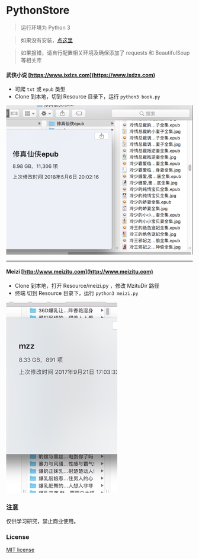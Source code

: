 # PythonStore

> 运行环境为 Python 3

> 如果没有安装，[点这里](install.md)

> 如果报错，请自行配置相关环境及确保添加了
requests 和 BeautifulSoup 等相关库

#### 武侠小说 [https://www.ixdzs.com](https://www.ixdzs.com)
* 可爬 `txt` 或 `epub` 类型
* Clone 到本地，切到 Resource 目录下，运行 `python3 book.py` 

![](Image/book.png)


---

#### Meizi [http://www.meizitu.com](http://www.meizitu.com)
* Clone 到本地，打开 Resource/meizi.py ，修改 MzituDir 路径
* 终端 切到 Resource 目录下，运行 `python3 meizi.py` 

![](Image/meizi.jpeg)

 



### 注意
仅供学习研究，禁止商业使用。

### License	

[MIT license](LICENSE)
